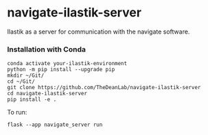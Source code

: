# navigate-ilastik-server
Ilastik as a server for communication with the navigate software.

### Installation with Conda
~~~
conda activate your-ilastik-environment
python -m pip install --upgrade pip
mkdir ~/Git/
cd ~/Git/
git clone https://github.com/TheDeanLab/navigate-ilastik-server
cd navigate-ilastik-server
pip install -e .
~~~

To run:
~~~
flask --app navigate_server run
~~~

